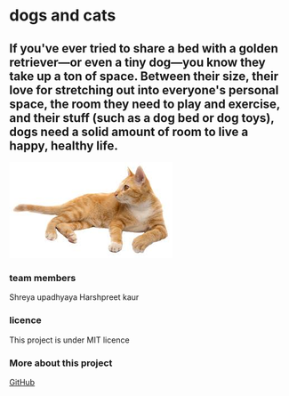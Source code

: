 # dogs and cats
## If you've ever tried to share a bed with a golden retriever—or even a tiny dog—you know they take up a ton of space. Between their size, their love for stretching out into everyone's personal space, the room they need to play and exercise, and their stuff (such as a dog bed or dog toys), dogs need a solid amount of room to live a happy, healthy life.

![Image of cat](1.jpg)

### team members
Shreya upadhyaya
Harshpreet kaur

### licence
This project is under MIT licence

### More about this project  
[GitHub](https://www.canisbonus.com/home/links/dog-breeds/)